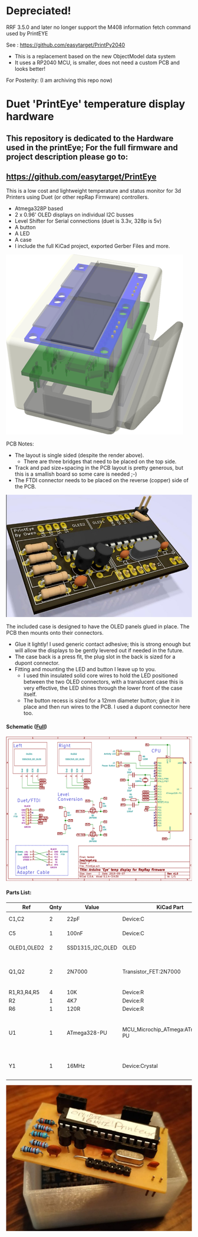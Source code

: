 # Depreciated!

RRF 3.5.0 and later no longer support the M408 information fetch command used by PrintEYE

See : https://github.com/easytarget/PrintPy2040
- This is a replacement based on the new ObjectModel data system
- It uses a RP2040 MCU, is smaller, does not need a custom PCB and looks better!

For Posterity: (I am archiving this repo now)

# Duet 'PrintEye' temperature display hardware
## This repository is dedicated to the Hardware used in the printEye; For the full firmware and project description please go to:
## https://github.com/easytarget/PrintEye

This is a low cost and lightweight temperature and status monitor for 3d Printers using Duet (or other repRap Firmware) controllers.

* Atmega328P based
* 2 x 0.96' OLED displays on individual I2C busses
* Level Shifter for Serial connections (duet is 3.3v, 328p is 5v)
* A button
* A LED
* A case
* I include the full KiCad project, exported Gerber Files and more.

![Case Fitting](./docs/PrintEyeCase-layout.png)

PCB Notes:
* The layout is single sided (despite the render above).
  * There are three bridges that need to be placed on the top side.
* Track and pad size+spacing in the PCB layout is pretty generous, but this is a smallish board so some care is needed ;-)
* The FTDI connector needs to be placed on the reverse (copper) side of the PCB.

![PCB](./docs/PrintEye-pcb.jpg)

The included case is designed to have the OLED panels glued in place. The PCB then mounts onto their connectors.
* Glue it lightly! I used generic contact adhesive; this is strong enough but will allow the displays to be gently levered out if needed in the future.
* The case back is a press fit, the plug slot in the back is sized for a dupont connector.
* Fitting and mounting the LED and button I leave up to you.
  * I used thin insulated solid core wires to hold the LED positioned between the two OLED connectors, with a translucent case this is very effective, the LED shines through the lower front of the case itself.
  * The button recess is sized for a 12mm diameter button; glue it in place and then run wires to the PCB. I used a dupont connector here too.

#### Schematic ([Full](./docs/PrintEye-Schematic.pdf))
![Schematic](./docs/PrintEye-Schematic.png)

#### Parts List:

|Ref|Qnty|Value|KiCad Part|Description|
|---|----|-----|----|-----------|
|C1,C2|2|22pF|Device:C|Unpolarized capacitor|
|C5|1|100nF|Device:C|Unpolarized capacitor|
|OLED1,OLED2|2|SSD1315_I2C_OLED|OLED|0.96' OLED I2C display|
|Q1,Q2|2|2N7000|Transistor_FET:2N7000|N-Channel MOSFET, 2.6V Logic Level, TO-92|
|R1,R3,R4,R5|4|10K|Device:R|Resistor|
|R2|1|4K7|Device:R|Resistor|
|R6|1|120R|Device:R|Resistor|
|U1|1|ATmega328-PU|MCU_Microchip_ATmega:ATmega328-PU|20MHz, 32kB Flash, 2kB SRAM, 1kB EEPROM, DIP-28|
|Y1|1|16MHz|Device:Crystal|HC49-4H_Vertical	Two pin crystal|

![Hardware](./docs/hardware.jpg)
